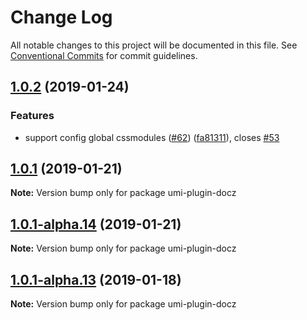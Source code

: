 # Change Log

All notable changes to this project will be documented in this file.
See [Conventional Commits](https://conventionalcommits.org) for commit guidelines.

## [1.0.2](https://github.com/umijs/umi-plugin-library/compare/umi-plugin-docz@1.0.1...umi-plugin-docz@1.0.2) (2019-01-24)


### Features

* support config global cssmodules ([#62](https://github.com/umijs/umi-plugin-library/issues/62)) ([fa81311](https://github.com/umijs/umi-plugin-library/commit/fa81311)), closes [#53](https://github.com/umijs/umi-plugin-library/issues/53)





## [1.0.1](https://github.com/umijs/umi-plugin-library/compare/umi-plugin-docz@1.0.1-alpha.14...umi-plugin-docz@1.0.1) (2019-01-21)

**Note:** Version bump only for package umi-plugin-docz





## [1.0.1-alpha.14](https://github.com/umijs/umi-plugin-library/compare/umi-plugin-docz@1.0.1-alpha.13...umi-plugin-docz@1.0.1-alpha.14) (2019-01-21)

**Note:** Version bump only for package umi-plugin-docz





## [1.0.1-alpha.13](https://github.com/umijs/umi-plugin-library/compare/umi-plugin-docz@1.0.1-alpha.12...umi-plugin-docz@1.0.1-alpha.13) (2019-01-18)

**Note:** Version bump only for package umi-plugin-docz
